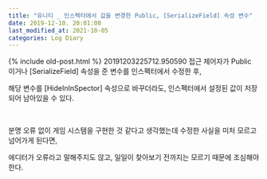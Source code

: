 ```yaml
---
title: "유니티 _ 인스펙터에서 값을 변경한 Public, [SerializeField] 속성 변수"
date: 2019-12-10. 20:01:00
last_modified_at: 2021-10-05
categories: Log Diary
---
```

{% include old-post.html %}
20191203225712.950590
접근 제어자가 Public 이거나 [SerializeField] 속성을 준 변수를 인스펙터에서 수정한 후, 

해당 변수를 [HideInInSpector] 속성으로 바꾸더라도, 인스펙터에서 설정된 값이 저장되어 남아있을 수 있다.

​

분명 오류 없이 게임 시스템을 구현한 것 같다고 생각했는데 수정한 사실을 미처 모르고 넘어가게 된다면,

에디터가 오류라고 말해주지도 않고, 일일이 찾아보기 전까지는 모르기 때문에 조심해야 한다.